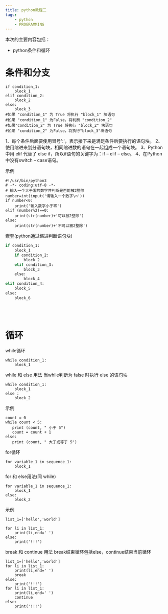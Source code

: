 ```yaml
---
title: python教程三 		
tags:  	
    - python
    - PROGRAMMING
---
```

本次的主要内容包括：    
- python条件和循环    
		
<!--more-->
# 条件和分支

```
if condition_1:
    block_1
elif condition_2:
    block_2
else:
    block_3
#如果 "condition_1" 为 True 将执行 "block_1" 块语句
#如果 "condition_1" 为False，将判断 "condition_2"
#如果"condition_2" 为 True 将执行 "block_2" 块语句
#如果 "condition_2" 为False，将执行"block_3"块语句
```
1、每个条件后面要使用冒号':'，表示接下来是满足条件后要执行的语句块。
2、使用缩进来划分语句块，相同缩进数的语句在一起组成一个语句块。
3、Python 中用 elif 代替了 else if，所以if语句的关键字为：if – elif – else。
4、在Python中没有switch – case语句。

示例	

```
#!/usr/bin/python3
# -*- coding:utf-8 -*-
# 输入一个大于零的数字并判断是否能被2整除
number=int(input('请输入一个数字\n'))
if number<0:
    print('输入数字小于零')
elif (number%2)==0:
    print(str(number)+'可以被2整除')
else:
    print(str(number)+'不可以被2整除')
```
	
嵌套(python通过缩进判断语句块)	
	
``` bash
if condition_1:
    block_1
    if condition_2:
        block_2
    elif condition_3:
        block_3
    else:
        block_4
elif condition_4:
    block_5
else:
    block_6
```
	
<br></br>
# 循环
	
while循环
	
```
while condition_1:
    block_1
```
	
while 和 else 用法
当while判断为 false 时执行 else 的语句块	
	
```
while condition_1:
    block_1
else :
	block_2
```
	
示例
	
```
count = 0
while count < 5:
   print (count, " 小于 5")
   count = count + 1
else:
   print (count, " 大于或等于 5")
```
	
for循环
	
```
for variable_1 in sequence_1:
    block_1
```
	
for 和 else用法(同 while)
	
```
for variable_1 in sequence_1:
    block_1
else:
    block_2
```
	
示例
	
```
list_1=['hello','world']

for li in list_1:
    print(li,end=' ')
else:
    print('!!!')
```
	
break 和 continue 用法
break结束循环包括else，continue结束当前循环

```
list_1=['hello','world']
for li in list_1:
    print(li,end=' ')
    break
else:
    print('!!!')
for li in list_1:
    print(li,end=' ')
    continue
else:
    print('!!!')
```